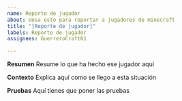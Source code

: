 ```yaml
---
name: Reporte de jugador
about: Uesa esto para reportar a jugadores de minecraft
title: "[Reporte de jugador]"
labels: Reporte de jugador
assignees: GuerreroCraft61

---
```


**Resumen**
Resume lo que ha hecho ese jugador aquí

**Contexto**
Explica aquí como se llego a esta situación

**Pruebas**
Aquí tienes que poner las pruebas
